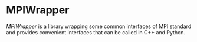 # MPIWrapper
*MPIWrapper* is a library wrapping some common interfaces of MPI standard and provides convenient interfaces that can be called in C++ and Python.

